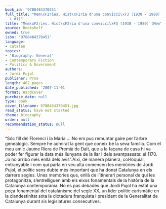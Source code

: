 ```yaml
---
book_id: '9788484370451'
full_title: "Mem\xF2ries. Hist\xF2ria d'una convicci\xF3 (1930 - 1980) (Mem\xF2ries\
  \ #1)"
title: "Mem\xF2ries. Hist\xF2ria d'una convicci\xF3 (1930 - 1980) (Mem\xF2ries #1)"
source: Bookshelf
owned: true
isbn: '9788484370451'
language:
- Catalan
topics:
- 'Biography: General'
- Contemporary Fiction
- Politics & Government
authors:
- Jordi Pujol
publisher: Proa
length: 402 pages
date_published: '2007-11-01'
format: Hardcover
purchase_date: null
type: book
cover_filename: 9788484370451.jpg
read_status: have not started
theme: biography
order: null
recommendation_status: null
---
```

“Sóc fill del Florenci i la Maria ... No em puc remuntar gaire per l’arbre genealògic. Sempre he admirat la gent que coneix bé la seva família. Com el meu amic Jaume Riera de Premià de Dalt, que a la façana de casa hi va poder fer figurar la data més llunyana de la llar i dels avantpassats: el 1170. Jo no arribo més enllà dels avis”.Així, de manera planera, col·loquial, entranyable i com qui parla en veu alta comencen les memòries de Jordi Pujol, el polític sens dubte més important que ha donat Catalunya en els darrers segles. Unes memòries que, enllà de l’itinerari personal de qui les protagonitza, s’entrelliguen amb els eixos fonamentals de la història de la Catalunya contemporània. No es pas debades que Jordi Pujol ha estat una peça fonamental del catalanisme del segle XX, un líder polític carismàtic en la clandestinitat sota la dictadura franquista i president de la Generalitat de Catalunya durant sis legislatures consecutives.

